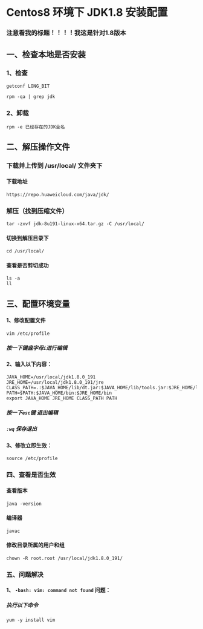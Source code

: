 # Centos8 环境下 JDK1.8 安装配置 #
### 注意看我的标题！！！！我这是针对1.8版本 ###
## 一、检查本地是否安装 ##
### 1、检查 ###
	
	getconf LONG_BIT
	
    rpm -qa | grep jdk
### 2、卸载 ###
    rpm -e 已经存在的JDK全名	
## 二、解压操作文件 ##
### 下载并上传到 /usr/local/ 文件夹下
#### 下载地址 ####
    https://repo.huaweicloud.com/java/jdk/
### 解压（找到压缩文件） ###
	tar -zxvf jdk-8u191-linux-x64.tar.gz -C /usr/local/
#### 切换到解压目录下 ####
	cd /usr/local/
#### 查看是否剪切成功 ####
	ls -a
	ll
## 三、配置环境变量 ###
#### 1、修改配置文件 ####
	vim /etc/profile
##### 按一下键盘字母`i`进行编辑 #####
#### 2、输入以下内容： ####
	JAVA_HOME=/usr/local/jdk1.8.0_191
	JRE_HOME=/usr/local/jdk1.8.0_191/jre
	CLASS_PATH=.:$JAVA_HOME/lib/dt.jar:$JAVA_HOME/lib/tools.jar:$JRE_HOME/lib
	PATH=$PATH:$JAVA_HOME/bin:$JRE_HOME/bin
	export JAVA_HOME JRE_HOME CLASS_PATH PATH
##### 按一下`esc`键 退出编辑 #####
##### `:wq` 保存退出 #####
#### 3、修改立即生效： ####
	source /etc/profile
### 四、查看是否生效 ###
#### 查看版本 ####	
	java -version
#### 编译器 ####	
	javac
#### 修改目录所属的用户和组 ###
	chown -R root.root /usr/local/jdk1.8.0_191/
	
### 五、问题解决 ###
#### 1、 `-bash: vim: command not found` 问题： ####
##### 执行以下命令 #####
```
yum -y install vim
```
